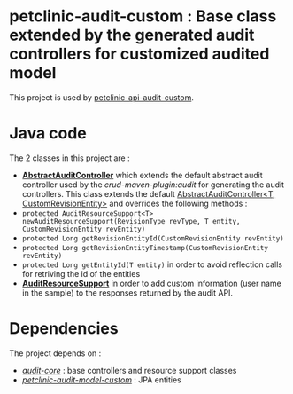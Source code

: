 # petclinic-audit-custom : Base class extended by the generated audit controllers for customized audited model

This project is used by [petclinic-api-audit-custom](../petclinic-api-audit-custom).

Java code
=========
The 2 classes in this project are :

* [**AbstractAuditController**](src/main/java/com/octo/tools/samples/AbstractAuditController.java) which extends the default abstract audit controller used by the *crud-maven-plugin:audit* for generating the audit controllers. This class extends the default [AbstractAuditController<T, CustomRevisionEntity>](../../audit-core/src/main/java/com/octo/tools/audit/AbstractAuditController.java) and overrides the following methods :
 * ``protected AuditResourceSupport<T> newAuditResourceSupport(RevisionType revType, T entity, CustomRevisionEntity revEntity)``
 * ``protected Long getRevisionEntityId(CustomRevisionEntity revEntity)``
 * ``protected Long getRevisionEntityTimestamp(CustomRevisionEntity revEntity)``
 * ``protected Long getEntityId(T entity)`` in order to avoid reflection calls for retriving the id of the entities
* [**AuditResourceSupport<T extends BaseEntity>**](src/main/java/com/octo/tools/samples/AuditResourceSupport.java) in order to add custom information (user name in the sample) to the responses returned by the audit API.

Dependencies
============
The project depends on :
* [*audit-core*](../../audit-core) : base controllers and resource support classes
* [*petclinic-audit-model-custom*](../petclinic-audit-model-custom) : JPA entities

